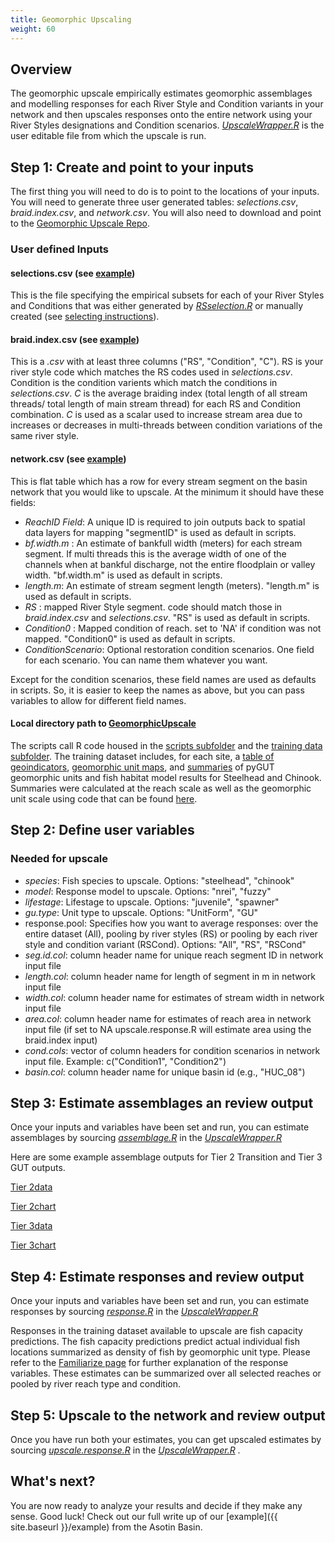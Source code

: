 ```yaml
---
title: Geomorphic Upscaling
weight: 60
---
```


## Overview
The geomorphic upscale empirically estimates geomorphic assemblages and modelling responses for each River Style and Condition variants in your network and then upscales responses onto the entire network using your River Styles designations and Condition scenarios. [*UpscaleWrapper.R*](https://github.com/Riverscapes/GeomorphicUpscale/tree/master/UpscaleWrapper.R) is the user editable file from which the upscale is run. 

## Step 1: Create and point to your inputs
The first thing you will need to do is to point to the locations of your inputs. You will need to generate three user generated tables: *selections.csv*, *braid.index.csv*, and *network.csv*.  You will also need to download and point to the [Geomorphic Upscale Repo](https://github.com/Riverscapes/GeomorphicUpscale). 

### User defined Inputs
#### selections.csv (see [example](htthttps://github.com/Riverscapes/GeomorphicUpscale/blob/master/AsotinUpscale/Inputs/braid.index.csv)) 
This is the file specifying the empirical subsets for each of your River Styles and Conditions that was either generated by [*RSselection.R*](https://github.com/Riverscapes/GeomorphicUpscale/tree/master/scripts/RSselection.R) or manually created (see [selecting instructions](https://github.com/Riverscapes/GeomorphicUpscale/tree/master/docs/selecting.md)). 

#### braid.index.csv (see [example](https://github.com/Riverscapes/GeomorphicUpscale/blob/master/AsotinUpscale/Inputs/braid.index.csv)) 
This is a *.csv* with at least three columns ("RS", "Condition", "C").  RS is your river style code which matches the RS codes used in *selections.csv*. Condition is the condition varients which match the conditions in *selections.csv*. *C* is the average braiding index (total length of all stream threads/ total length of main stream thread) for each RS and Condition combination. *C* is used as a scalar used to increase stream area due to increases or decreases in multi-threads between condition variations of the same river style.  

#### network.csv (see [example](https://github.com/Riverscapes/GeomorphicUpscale/blob/master/AsotinUpscale/Inputs/network.csv))  
This is flat table which has a row for every stream segment on the basin network that you would like to upscale. At the minimum it should have these fields:
 -  *ReachID Field*:  A unique ID is required to join outputs back to spatial data layers for mapping "segmentID" is used as default in scripts.
 - *bf.width.m* : An estimate of bankfull width (meters) for each stream segment.  If multi threads this is the average width of one of the channels when at bankful discharge, not the entire floodplain or valley width. "bf.width.m" is used as default in scripts.
 - *length.m*: An estimate of stream segment length (meters). "length.m" is used as default in scripts.
 -  *RS* : mapped River Style segment.  code should match those in *braid.index.csv* and *selections.csv*. "RS" is used as default in scripts.
 -  *Condition0* : Mapped condition of reach. set to 'NA' if condition was not mapped. "Condition0" is used as default in scripts.
 - *ConditionScenario*: Optional restoration condition scenarios. One field for each scenario.  You can name them whatever you want.

Except for the condition scenarios, these field names are used as defaults in scripts. So, it is easier to keep the names as above, but you can pass variables to allow for different field names.

#### Local directory path to [GeomorphicUpscale](https://github.com/Riverscapes/GeomorphicUpscale) 
The scripts call R code housed in the [scripts subfolder](https://github.com/Riverscapes/GeomorphicUpscale/tree/master/scripts) and the [training data subfolder](https://github.com/Riverscapes/GeomorphicUpscale/tree/master/TrainingData). The training dataset includes, for each site, a [table of geoindicators](https://github.com/Riverscapes/GeomorphicUpscale/tree/master/TrainingData/GUTUpscale_ReachCharacteristics.csv), [geomorphic unit maps](https://github.com/Riverscapes/GeomorphicUpscale/TrainingData/Maps), and [summaries](https://github.com/Riverscapes/GeomorphicUpscale/tree/master/TrainingData/Metrics) of pyGUT geomorphic units and fish habitat model results for Steelhead and Chinook.  Summaries were calculated at the reach scale as well as the geomorphic unit scale using code that can be found [here](https://github.com/Riverscapes/pyGUT/tree/master/SupportingTools/RScripts). 

## Step 2: Define user variables

### Needed for upscale
- *species*: Fish species to upscale. Options: "steelhead", "chinook"
- *model*: Response model to upscale. Options: "nrei", "fuzzy"
-  *lifestage*: Lifestage to upscale. Options: "juvenile", "spawner"
- *gu.type*: Unit type to upscale.  Options: "UnitForm", "GU"
- response.pool: Specifies how you want to average responses: over the entire dataset (All), pooling by river styles (RS) or pooling by each river style and condition variant (RSCond). Options: "All", "RS", "RSCond"
- *seg.id.col*: column header name for unique reach segment ID in network input file
- *length.col*: column header name for length of segment in m in network input file
- *width.col*: column header name for estimates of stream width in network input file
- *area.col*: column header name for estimates of reach area in network input file (if set to NA upscale.response.R will estimate area using the braid.index input)
- *cond.cols*: vector of column headers for condition scenarios in network input file. Example: c("Condition1", "Condition2")
- *basin.col*: column header name for unique basin id (e.g., "HUC_08")

## Step 3: Estimate assemblages an review output

Once your inputs and variables have been set and run, you can estimate assemblages by sourcing [*assemblage.R*](https://github.com/Riverscapes/GeomorphicUpscale/tree/master/scripts/assemblage.R) in the [*UpscaleWrapper.R*](https://github.com/Riverscape/GeomorphicUpscale/tree/master/UpscaleWrapper.R) 


Here are some example assemblage outputs for Tier 2 Transition and Tier 3 GUT outputs.

[Tier 2data](https://github.com/Riverscapes/GeomorphicUpscale/tree/master/docs/assets/images/Tier2_assemblage.PNG)

[Tier 2chart](https://github.com/Riverscapes/GeomorphicUpscale/tree/master/docs/assets/images/Tier3_InChannel_Transition_assemblage.tiff)

[Tier 3data](https://github.com/Riverscapes/GeomorphicUpscale/tree/master/docs/assets/images/Tier3_assemblage.PNG)

[Tier 3chart](https://github.com/Riverscapes/GeomorphicUpscale/tree/master/docs/assets/images/Tier3_InChannel_assemblage.tiff)


## Step 4: Estimate responses and review output

Once your inputs and variables have been set and run, you can estimate responses by sourcing [*response.R*](https://github.com/Riverscapes/GeomorphicUpscale/tree/master/scripts/assemblage.R) in the [*UpscaleWrapper.R*](https://github.com/Riverscapes/GeomorphicUpscale/tree/master/UpscaleWrapper.R) 

Responses in the training dataset available to upscale are fish capacity predictions. The fish capacity predictions predict actual individual fish locations summarized as density of fish by geomorphic unit type. Please refer to  the [Familiarize page]({{site.baseurl}}/1.Familiarizing) for further explanation of the response variables. These estimates can be summarized over all selected reaches or pooled by river reach type and condition. 


## Step 5: Upscale to the network and review output 

Once you have run both your estimates, you can get upscaled estimates by sourcing [*upscale.response.R*](https://github.com/Riverscapes/GeomorphicUpscale/tree/master/scripts/upscale.response.R) in the [*UpscaleWrapper.R*](https://github.com/Riverscapes/GeomorphicUpscale/tree/master/UpscaleWrapper.R) . 


## What's next?
You are now ready to analyze your results and decide if they make any sense. Good luck!  Check out our full write up of our [example]({{ site.baseurl }}/example) from the Asotin Basin.

